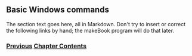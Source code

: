 ## Basic Windows commands

The section text goes here, all in Markdown. Don't try to insert or
correct the following links by hand; the makeBook program will do that
later.

<!-- Link lines generated automatically; do not delete -->

### [<ins>Previous</ins>](Energy%20consumption.md) [<ins>Chapter Contents</ins>](6.%20Management%20and%20Operations.md)
